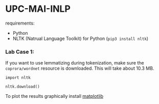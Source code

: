 # UPC-MAI-INLP
requirements: 
* Python
* NLTK (Natrual Language Toolkit) for Python (`pip3 install nltk`)


### Lab Case 1: ###
If you want to use lemmatizing during tokenization, make sure the `coprora/wordnet` resource is downloaded. This will take about 10.3 MB.

`import nltk`

`nltk.download()`

To plot the results graphically install [matplotlib](http://matplotlib.org/users/installing.html)